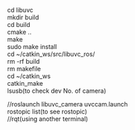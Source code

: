 cd libuvc<br>
mkdir build<br>
cd build<br>
cmake ..<br>
make<br>
sudo make install<br>
cd ~/catkin_ws/src/libuvc_ros/<br>
rm -rf build<br>
rm makefile<br>
cd ~/catkin_ws<br>
catkin_make<br>
lsusb(to check dev No. of camera)<br>

//roslaunch libuvc_camera uvccam.launch<br>
rostopic list(to see rostopic)<br>
//rqt(using another terminal)
